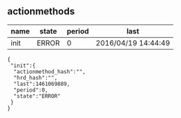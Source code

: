 ## actionmethods

| name                 | state      | period     | last                           |
| ---                  | ---        | ---        | ---                            |
| init                 | ERROR      | 0          | 2016/04/19 14:44:49            |


```
{
 "init":{
  "actionmethod_hash":"",
  "hrd_hash":"",
  "last":1461069889,
  "period":0,
  "state":"ERROR"
 }
}
```

